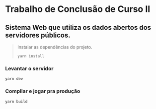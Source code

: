 # Trabalho de Conclusão de Curso II

## Sistema Web que utiliza os dados abertos dos servidores públicos.

> Instalar as dependências do projeto.
> ```
> yarn install
> ```


### Levantar o servidor
```
yarn dev
```

### Compilar e jogar pra produção
```
yarn build
```
